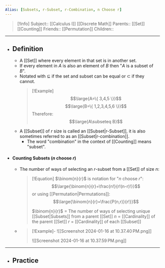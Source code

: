 ```yaml
---
Alias: [Subsets, r-Subset, r-Combination, n Choose r]
---
```

> [!Info]
> Subject:: [[Calculus I]] [[Discrete Math]]
> Parents:: [[Set]] [[Counting]]
> Friends:: [[Permutation]]
> Children:: 
---
- ## Definition
	- A [[Set]] where every element in that set is in another set.
	- If every element in $A$ is also an element of $B$ then "$A$ is a subset of $B$".
	- Notated with $\subseteq$ if the set and subset can be equal or $\subset$ if they cannot.
	  > [!Example]
	  > $$\large{A=\{ 3,4,5 \}}$$
	  > $$\large{B=\{ 1,2,3,4,5,6 \}}$$
	  > Therefore:
	  > $$\large{A\subseteq B}$$
	- A [[Subset]] of $r$ size is called an [[Subset|r-Subset]], it is also sometimes referred to as an [[Subset|r-combination]].
		- The word "combination" in the context of [[Counting]] means "subset".
- #### Counting Subsets ($n$ choose $r$)
	- The number of ways of selecting an $r$-subset from a [[Set]] of size $n$:
	  > [!Equation]
	  > $\binom{n}{r}$ is notation for "$n$ choose $r$":
	  > $$\large{\binom{n}{r}=\frac{n!}{r!(n-r)!}}$$
	  > or using [[Permutation|Permutations]]:
	  > $$\large{\binom{n}{r}=\frac{P(n,r)}{r!}}$$
	  > 
	  > $\binom{n}{r}$ = The number of ways of selecting unique [[Subset|Subsets]] from a parent [[Set]]
	  > $n$ = [[Cardinality]] of the parent [[Set]]
	  > $r$ = [[Cardinality]] of each [[Subset]]
	- > [!Example]-
	  > ![[Screenshot 2024-01-16 at 10.37.40 PM.png]]
	  > 
	  > ![[Screenshot 2024-01-16 at 10.37.59 PM.png]]
---
- ## Practice